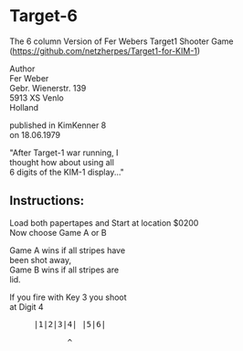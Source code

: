 # Target-6

The 6 column Version of Fer Webers Target1 Shooter Game (https://github.com/netzherpes/Target1-for-KIM-1)

Author <br>
Fer Weber<br>
Gebr. Wienerstr. 139<br>
5913 XS Venlo<br>
Holland<br>

published in KimKenner 8<br>
on 18.06.1979

"After Target-1 war running, I <br>
thought how about using all <br>
6 digits of the KIM-1 display..."

## Instructions: 
Load both papertapes and
Start at location $0200<br>
Now choose Game A or B

Game A wins if all stripes have <br>
been shot away,<br>
Game B wins if all stripes are <br>
lid.

If you fire with Key 3 you shoot<br>
at Digit 4  <br>
<pre>
     |1|2|3|4| |5|6|<br>
&nbsp;&nbsp;&nbsp;&nbsp;&nbsp;&nbsp;&nbsp;&nbsp;&nbsp;&nbsp;&nbsp;&nbsp;^
</pre>
